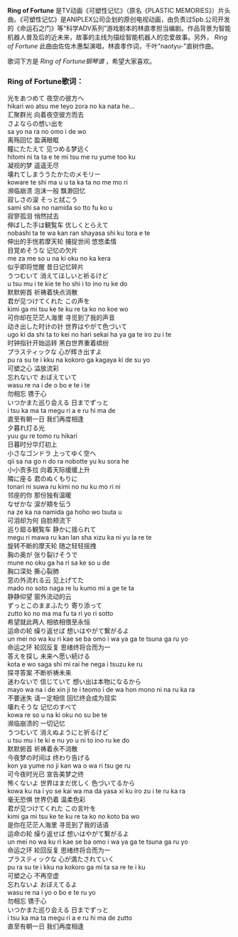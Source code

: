 

**Ring of Fortune** 是TV动画《可塑性记忆》（原名《PLASTIC
MEMORIES》）片头曲。《可塑性记忆》是ANIPLEX公司企划的原创电视动画，由负责过5pb.公司开发的《命运石之门》等“科学ADV系列”游戏剧本的林直孝担当编剧。作品背景为智能机器人普及后的近未来，故事的主线为描绘智能机器人的恋爱故事。另外，
_Ring of Fortune_ 此曲由佐佐木惠梨演唱，林直孝作词，千叶"naotyu-"直树作曲。

歌词下方是 _Ring of Fortune钢琴谱_ ，希望大家喜欢。

### Ring of Fortune歌词：

光をあつめて 夜空の彼方へ  
hikari wo atsu me teyo zora no ka nata he...  
汇聚群光 向着夜空彼方而去  
さよならの想い出を  
sa yo na ra no omo i de wo  
离殇回忆 盈满眼眶  
瞳にたたえて 见つめる梦远く  
hitomi ni ta ta e te mi tsu me ru yume too ku  
凝视的梦 遥遥无尽  
壊れてしまううたかたのメモリー  
koware te shi ma u u ta ka ta no me mo ri  
濒临崩溃 泡沫一般 飘渺回忆  
寂しさの涙 そっと拭こう  
sami shi sa no namida so tto fu ko u  
寂寥孤泪 悄然拭去  
伸ばした手は観覧车 优しくとらえて  
nobashi ta te wa kan ran shayasa shi ku tora e te  
伸出的手恍若摩天轮 捕捉世间 悠悠柔情  
目覚めそうな 记忆の欠片  
me za me so u na ki oku no ka kera  
似乎即将觉醒 昔日记忆碎片  
うつむいて 消えてほしいと祈るけど  
u tsu mu i te kie te ho shi i to ino ru ke do  
默默俯首 祈祷着快点消散  
君が见つけてくれた この声を  
kimi ga mi tsu ke te ku re ta ko no koe wo  
可你却在茫茫人海里 寻觅到了我的声音  
动き出した时计の针 世界はやがて色づいて  
ugo ki da shi ta to kei no hari sekai ha ya ga te iro zu i te  
时钟指针开始运转 黑白世界重着缤纷  
プラスティックな 心が辉き出すよ  
pu ra su te i kku na kokoro ga kagaya ki de su yo  
可塑之心 溢放流彩  
忘れないで おぼえていて  
wasu re na i de o bo e te i te  
勿相忘 镌于心  
いつかまた巡り会える 日までずっと  
i tsu ka ma ta megu ri a e ru hi ma de  
直至有朝一日 我们再度相逢  
夕暮れ灯る光  
yuu gu re tomo ru hikari  
日暮时分华灯初上  
小さなゴンドラ 上ってゆく空へ  
qii sa na go n do ra nobotte yu ku sora he  
小小贡多拉 向着天际缓缓上升  
隣に座る 君のぬくもりに  
tonari ni suwa ru kimi no nu ku mo ri ni  
邻座的你 那份独有温暖  
なぜかな 涙が頬を伝う  
na ze ka na namida ga hoho wo tsuta u  
可泪却为何 自脸颊流下  
巡り廻る観覧车 静かに揺られて  
megu ri mawa ru kan lan sha xizu ka ni yu la re te  
旋转不断的摩天轮 随之轻轻摇拽  
胸の奥が 张り裂けそうで  
mune no oku ga ha ri sa ke so u de  
胸口深处 撕心裂肺  
窓の外流れる云 见上げてた  
mado no soto naga re lu kumo mi a ge te ta  
静静仰望 窗外流动的云  
ずっとこのままふたり 寄り添って  
zutto ko no ma ma fu ta ri yo ri sotto  
希望就此两人 相依相偎至永恒  
运命の轮 缲り返せば 想いはやがて繋がるよ  
un mei no wa ku ri kae se ba omo i wa ya ga te tsuna ga ru yo  
命运之环 轮回反复 思绪终将合而为一  
答えを探し 未来へ愿い続ける  
kota e wo saga shi mi rai he nega i tsuzu ke ru  
探寻答案 不断祈祷未来  
迷わないで 信じていて 想い出は本物になるから  
mayo wa na i de xin ji te i teomo i de wa hon mono ni na ru ka ra  
不要迷失 请一定相信 回忆终会成为现实  
壊れそうな 记忆のすべて  
kowa re so u na ki oku no su be te  
濒临崩溃的 一切记忆  
うつむいて 消えぬようにと祈るけど  
u tsu mu i te ki e nu yo u ni to ino ru ke do  
默默俯首 祈祷着永不消散  
今夜梦の时间は 终わり告げる  
kon ya yume no ji kan wa o wa ri tsu ge ru  
可今夜时光已 宣告美梦之终  
怖くないよ 世界はまだ优しく 色づいてるから  
kowa ku na i yo se kai wa ma da yasa xi ku iro zu i te ru ka ra  
毫无恐惧 世界仍着 温柔色彩  
君が见つけてくれた この言叶を  
kimi ga mi tsu ke te ku re ta ko no koto ba wo  
是你在茫茫人海里 寻觅到了我的话语  
运命の轮 缲り返せば 想いはやがて繋がるよ  
un mei no wa ku ri kae se ba omo i wa ya ga te tsuna ga ru yo  
命运之环 轮回反复 思绪终将合而为一  
プラスティックな 心が満たされていく  
pu ra su te i kku na kokoro ga mi ta sa re te i ku  
可塑之心 不再空虚  
忘れないよ おぼえてるよ  
wasu re na i yo o bo e te ru yo  
勿相忘 镌于心  
いつかまた巡り会える 日までずっと  
i tsu ka ma ta megu ri a e ru hi ma de zutto  
直至有朝一日 我们再度相逢

